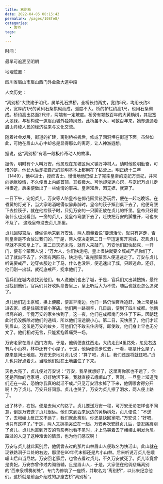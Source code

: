 ```yaml
---
title: 离别桥
date: 2022-04-05 00:15:43
permalink: /pages/108fe8/
categories:
  - 古桥
tags:
  - 
---
```

时间：

最早可追溯至明朝

地理位置：

四川省眉山市眉山西门外金象大道中段

人文历史：

“离别桥”大致建于明代，属单孔石拱桥。全桥长约两丈，宽约5尺，均用长约3尺，宽厚约1尺的黄码石条拱砌而成，弧度不大。桥的护栏约高1尺，也用石条砌成。桥约高出路面2尺许，两端有一定坡度。桥旁有颗数百年的大黄桷树，其冠宽大翠绿，与桥构成一道眉山城外独特风景。此桥虽不大，可数百年来，她却连通着眉山丹棱人民的经济往来与文化交流。

随着社会发展，街道的扩建，离别桥被拆后，修成了涵洞埋在街道下面。虽然如此，可她在眉山人心中却总是显得那么的离奇，让人神游遐想。

据说，这“离别桥”有着一段极传奇动人的故事。

据传，明时有个人叫万安，他属现在东坡区尚义镇万冲村人。幼时他聪明勤奋，可惜的是，他长大后却把自己的聪明基本上都用在了钻营上。明正统十三年（1449），他中进士，授庶吉士。慢慢地他巴结上了宪宗皇帝的宠妃万贵妃，并常向她献殷情，不久便当上内阁首辅，其权极大。可他却鬼迷心窍，与宠妃万贞儿走得很近，后来便做出了一些偷情的事来。皇帝知后，因无据，就算了。

一日下午，宠妃贞儿、万安等人陪皇帝在御花园赏花游玩后，便在一起吃晚饭。在昏黄的灯光下，当大家喝酒喝得似醉非醉时，皇帝的筷子掉到桌下去了。他便弯腰下去捡筷子，就在他捡筷子时，只见万安的一只脚正放在贞儿的怀里。皇帝只好假装什么也没看到。一旁的贞儿，见皇帝弯腰下去了，赶快把万安的脚推开，可也来不及了。
这晚皇帝没去贞儿那里。

贞儿回寝宫后，便偷偷地来到万安处，两人商量着说“要想活命，就只有逃走，否则皇帝是不会放过我们的。”于是，两人便决定第二日一早迅速离开京城，况且贞儿早就不喜欢皇上了。第二日天还未亮，就有人来敲门，万安他们赶快起床，一开门，便有个蒙面人说：“万大人，你们快走吧，皇上很快就要全城戒严抓你们了，迟了就出不去了。外面有两匹马，快走吧。”说完那蒙面人便迅速走了。万安与贞儿听说要戒严，边穿衣服边上了马，什么也没带，便迅速出了城，只顾逃命。还好，他们刚一出城，就彻底戒严，捉拿他们了。

官兵们在城内没找到他们，有人说他们也出了城，于是，官兵们又出城搜捕，最终没找到他们。官兵们只好收队禀告皇上，皇上听后大为不悦，随后也就没怎么追究了。

贞儿他们逃出京城，换上便服，便直奔南边。他们一路仍怕官兵追赶，晚上常是住进农家，或是住宿场镇小客店。他们两一路艰辛，几日后，便到了四川成都。他俩很高兴的，毕竟万安的家乡快到了。这一夜，他们在成都南门外住了下来。因朝廷此时仍没解除对他们的通缉，所以他们沿途很小心。第二日，天快黑了，他们才赶到眉山。这虽是万安的故乡，可他们仍不敢去住店呀，即使敢，他们身上早也无分文了。他们相对无言，只能紧抱着痛哭一场。

万安老家在眉山西门方向，于是，他俩便直往西走。大约走到4里路处，忽见右边有片小山林，林中还有个小屋子。于是，他俩便快步过去，一看，哪是什么屋子，原来是间土地庙。万安无奈地对贞儿说：“算了吧，贞儿，我们还是将就住吧。”贞儿也只好点着头。当晚他们就在土地庙住了下来。

天也大亮了，贞儿便对万安说：“万安，我早就想好了，这里离你家也不远了，你还是回你的老家吧，好好地活下来。我就直接去峨嵋山了，否则，一旦皇上知道我们还在一起，恐怕你我真的就活不成。”只见万安泪水掉了下来，他俩哪舍得分开啊！为了贞儿，万安只好同意。贞儿也哭了，万安为贞儿擦了泪水，两人便上路了。

出了林子，右拐，便是去尚义的路了。贞儿要送万安一程，可万安无论怎样也不同意，倒是万安送了贞儿很远。他们来到西来泉边的黄桷树处，贞儿便说：“不送了，去峨嵋山反正又不远了，我们就此离别，你还是快回家吧。”万安说：“好吧，也只有这样了。”于是，两人又拥抱哭泣在一起。万安再次安慰贞儿后，便忍痛离别了贞儿。贞儿也直到万安的背影再也看不见时，才上马哭着去了峨嵋山削发为尼。路过的人见了这种难舍的情景，也为他们感叹啊！

万安与贞儿就此离别后，他俩曾去过的那片山林眉山人便取名为快活山。此山就在现铁路洞子口处的右边，那里在60年代末都还是片小山林。后来听说万贞儿在峨嵋山后山当尼姑，万安回老家后，也曾去看过贞儿，不久万安就死了。贞儿毕竟曾是贵妃，万安亦曾作过内阁首辅，且是眉山人，于是，大家便在他俩悲痛离别的“西来泉横桷树处”，专门为修筑了一座桥，并取名为“离别桥”，以此来纪念他们。这桥就是前面介绍过的那座古桥“离别桥”。
